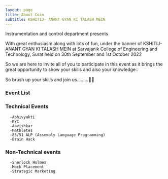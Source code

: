 ```yaml
---
layout: page
title: About Coin
subtitle: KSHITIJ- ANANT GYAN KI TALASH MEIN
---
```


Instrumentation and control department presents

With great enthusiasm along with lots of fun, under the banner of  KSHITIJ- ANANT GYAN KI TALASH MEIN at Sarvajanik College of Engineering and Technology, Surat held on 30th September and 1st October 2022


So we are here to invite all of you to participate in this event as it brings the great opportunity to show your skills and also your knowledge💡

So brush up your skills and join us.........🤩💃

### Event List
### **Technical Events**
      -Abhivyakti
      -KYC
      -Aavishkar
      -Mathletes
      -85/51 ALP (Assembly Language Programming)
      -Brain Hack
      
### **Non-Technical events**
      -Sherlock Holmes
      -Mock Placement
      -Strategic Marketing
